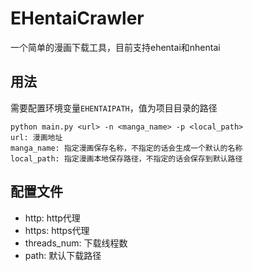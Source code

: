 # EHentaiCrawler
一个简单的漫画下载工具，目前支持ehentai和nhentai
## 用法
需要配置环境变量``EHENTAIPATH``，值为项目目录的路径
```
python main.py <url> -n <manga_name> -p <local_path>
url: 漫画地址
manga_name: 指定漫画保存名称，不指定的话会生成一个默认的名称
local_path: 指定漫画本地保存路径，不指定的话会保存到默认路径
```
## 配置文件
- http: http代理
- https: https代理
- threads_num: 下载线程数
- path: 默认下载路径